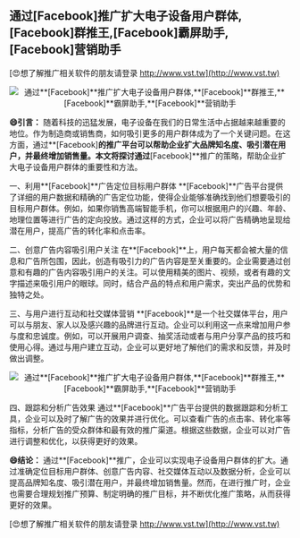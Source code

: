 ## **通过**[Facebook]**推广扩大电子设备用户群体,**[Facebook]**群推王,**[Facebook]**霸屏助手,**[Facebook]**营销助手**

[😍想了解推广相关软件的朋友请登录 http://www.vst.tw](http://www.vst.tw)

 <center><img src="https://vst.tw/MP4/tuiguang/png/5.png" alt="通过**[Facebook]**推广扩大电子设备用户群体,**[Facebook]**群推王,**[Facebook]**霸屏助手,**[Facebook]**营销助手"></center>

**😄引言：**
随着科技的迅猛发展，电子设备在我们的日常生活中占据越来越重要的地位。作为制造商或销售商，如何吸引更多的用户群体成为了一个关键问题。在这方面，通过**[Facebook]**的推广平台可以帮助企业扩大品牌知名度、吸引潜在用户，并最终增加销售量。本文将探讨通过**[Facebook]**推广的策略，帮助企业扩大电子设备用户群体的重要性和方法。

一、利用**[Facebook]**广告定位目标用户群体
**[Facebook]**广告平台提供了详细的用户数据和精确的广告定位功能，使得企业能够准确找到他们想要吸引的目标用户群体。例如，如果你销售高端智能手机，你可以根据用户的兴趣、年龄、地理位置等进行广告的定向投放。通过这样的方式，企业可以将广告精确地呈现给潜在用户，提高广告的转化率和点击率。

二、创意广告内容吸引用户关注
在**[Facebook]**上，用户每天都会被大量的信息和广告所包围，因此，创造有吸引力的广告内容是至关重要的。企业需要通过创意和有趣的广告内容吸引用户的关注。可以使用精美的图片、视频，或者有趣的文字描述来吸引用户的眼球。同时，结合产品的特点和用户需求，突出产品的优势和独特之处。

三、与用户进行互动和社交媒体营销
**[Facebook]**是一个社交媒体平台，用户可以与朋友、家人以及感兴趣的品牌进行互动。企业可以利用这一点来增加用户参与度和忠诚度。例如，可以开展用户调查、抽奖活动或者与用户分享产品的技巧和使用心得。通过与用户建立互动，企业可以更好地了解他们的需求和反馈，并及时做出调整。

 <center><img src="https://vst.tw/MP4/tuiguang/png/6.png" alt="通过**[Facebook]**推广扩大电子设备用户群体,**[Facebook]**群推王,**[Facebook]**霸屏助手,**[Facebook]**营销助手"></center>

四、跟踪和分析广告效果
通过**[Facebook]**广告平台提供的数据跟踪和分析工具，企业可以及时了解广告的效果并进行优化。可以查看广告的点击率、转化率等指标，分析广告的受众群体和最有效的推广渠道。根据这些数据，企业可以对广告进行调整和优化，以获得更好的效果。

**😄结论：**
通过**[Facebook]**推广，企业可以实现电子设备用户群体的扩大。通过准确定位目标用户群体、创意广告内容、社交媒体互动以及数据分析，企业可以提高品牌知名度、吸引潜在用户，并最终增加销售量。然而，在进行推广时，企业也需要合理规划推广预算、制定明确的推广目标，并不断优化推广策略，从而获得更好的效果。

[😍想了解推广相关软件的朋友请登录 http://www.vst.tw](http://www.vst.tw)



